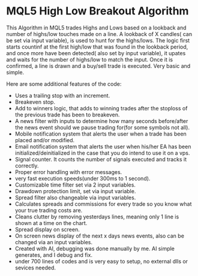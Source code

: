 # MQL5 High Low Breakout Algorithm
This Algorithm in MQL5 trades Highs and Lows based on a lookback and number of highs/low touches made on a line.
A lookback of X candles( can be set via input variable), is used to hunt for the highs/lows.
The logic first starts countinf at the first high/low that was found in the lookback period, and once more have been detected( also set by input variable), it upates and waits for the number of highs/low to match the input.
Once it is confirmed, a line is drawn and a buy/sell trade is executed.
Very basic and simple.

Here are some additional features of the code:
* Uses a trailing stop with an increment.
* Breakeven stop.
* Add to winners logic, that adds to winning trades after the stoploss of the previous trade has been to breakeven.
* A news filter with inputs to determine how many seconds before/after the news event should we pause trading for(for some symbols not all).
* Mobile notification system that alerts the user when a trade has been placed and/or modified.
* Email notification system that alerts the user when his/her EA has been initialized/deinitialized in the case that you do intend to use it on a vps.
* Signal counter. It counts the number of signals executed and tracks it correctly.
* Proper error handling with error messages.
* very fast execution speeds(under 300ms to 1 second).
* Customizable time filter set via 2 input variables.
* Drawdown protection limit, set via input variable.
* Spread filter also changeable via input variables.
* Calculates spreads and commissions for every trade so you know what your true trading costs are.
* Cleans clutter by removing yesterdays lines, meaning only 1 line is shown at a time on the chart.
* Spread display on screen.
* On screen news display of the next x days news events, also can be changed via an input variables.
* Created with AI, debugging was done manually by me. AI simple generates, and I debug and fix.
* under 700 lines of codes and is very easy to setup, no external dlls or sevices needed.
